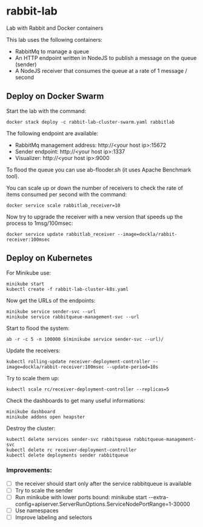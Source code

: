 # rabbit-lab
Lab with Rabbit and Docker containers

This lab uses the following containers:

- RabbitMq to manage a queue
- An HTTP endpoint written in NodeJS to publish a message on the queue (sender)
- A NodeJS receiver that consumes the queue at a rate of 1 message / second

## Deploy on Docker Swarm

Start the lab with the command:

```
docker stack deploy -c rabbit-lab-cluster-swarm.yaml rabbitlab
```

The following endpoint are available:

- RabbitMq management address:  http://&lt;your host ip&gt;:15672
- Sender endpoint:              http://&lt;your host ip&gt;:1337
- Visualizer:                   http://&lt;your host ip&gt;:9000

To flood the queue you can use ab-flooder.sh (it uses Apache Benchmark tool).

You can scale up or down the number of receivers to check the rate of items consumed per second with the command:

```
docker service scale rabbitlab_receiver=10
```
Now try to upgrade the receiver with a new version that speeds up the process to 1msg/100msec:

```
docker service update rabbitlab_receiver --image=dockla/rabbit-receiver:100msec
```

## Deploy on Kubernetes

For Minikube use:

```
minikube start
kubectl create -f rabbit-lab-cluster-k8s.yaml
```

Now get the URLs of the endpoints:

```
minikube service sender-svc --url
minikube service rabbitqueue-management-svc --url
```

Start to flood the system:

```
ab -r -c 5 -n 100000 $(minikube service sender-svc --url)/
```

Update the receivers:

```
kubectl rolling-update receiver-deployment-controller --image=dockla/rabbit-receiver:100msec --update-period=10s
```

Try to scale them up:

```
kubectl scale rc/receiver-deployment-controller --replicas=5
```

Check the dashboards to get many useful informations:

```
minikube dashboard
minikube addons open heapster
```

Destroy the cluster:

```
kubectl delete services sender-svc rabbitqueue rabbitqueue-management-svc
kubectl delete rc receiver-deployment-controller
kubectl delete deployments sender rabbitqueue
```

### Improvements:

- [ ] the receiver shouìd start only after the service rabbitqueue is available
- [ ] Try to scale the sender
- [ ] Run minikube with lower ports bound:
  minikube start --extra-config=apiserver.ServerRunOptions.ServiceNodePortRange=1-30000
- [ ] Use namespaces
- [ ] Improve labeling and selectors
